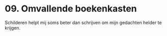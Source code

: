 # 09. Omvallende boekenkasten
Schilderen helpt mij soms beter dan schrijven om mijn gedachten helder te krijgen. 